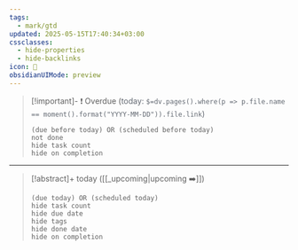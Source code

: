 ```yaml
---
tags:
  - mark/gtd
updated: 2025-05-15T17:40:34+03:00
cssclasses:
  - hide-properties
  - hide-backlinks
icon: 📅
obsidianUIMode: preview
---
```


> [!important]- ❗ Overdue (<font color="#646a73">today: `$=dv.pages().where(p => p.file.name == moment().format("YYYY-MM-DD")).file.link`)</font>
> ```tasks
> (due before today) OR (scheduled before today)
> not done
> hide task count
> hide on completion
> ```

___

> [!abstract]+ today ([[_upcoming|upcoming ➡️]])
> ```tasks
> (due today) OR (scheduled today)
> hide task count
> hide due date
> hide tags
> hide done date
> hide on completion
> ```
